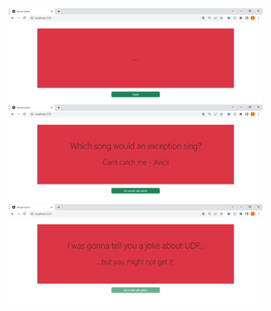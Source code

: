 <img src="./src/assets/Screenshot_1.png" alt="1"/>

<img src="./src/assets/Screenshot_2.png" alt="2"/>

<img src="./src/assets/Screenshot_3.png" alt="3"/>
